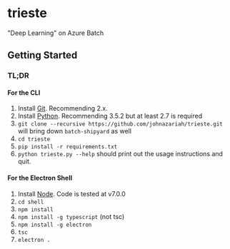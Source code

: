 # trieste
"Deep Learning" on Azure Batch

## Getting Started
### TL;DR

#### For the CLI
1. Install [Git](https://git-scm.com/). Recommending 2.x. 
1. Install [Python](https://www.python.org/downloads/). Recommending 3.5.2 but at least 2.7 is required
1. `git clone --recursive https://github.com/johnazariah/trieste.git` will bring down `batch-shipyard` as well
1. `cd trieste`
1. `pip install -r requirements.txt`
1. `python trieste.py --help` should print out the usage instructions and quit.

#### For the Electron Shell
1. Install [Node](https://nodejs.org/en/). Code is tested at v7.0.0
1. `cd shell`
1. `npm install`
1. `npm install -g typescript` (not tsc)
1. `npm install -g electron`
1. `tsc`
1. `electron .`
